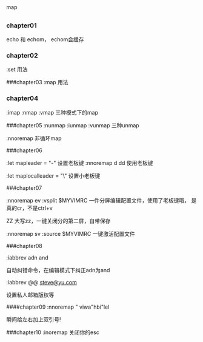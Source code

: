 ##
map
##
### chapter01
echo 和 echom， echom会缓存

### chapter02
:set 用法

###chapter03
:map 用法 

### chapter04
:imap
:nmap
:vmap
三种模式下的map

###chapter05
:nunmap
:iunmap
:vunmap
三种unmap

:nnoremap
非循环map

###chapter06

:let mapleader = "-"
设置老板键
:nnoremap <leader>d dd
使用老板键

:let maplocalleader = "\\"
设置小老板键

###chapter07

:nnoremap <leader>ev :vsplit $MYVIMRC<cr>
一件分屏编辑配置文件，使用了老板键哦， <cr> 是真的cr，不是ctrl+v

ZZ
大写zz，一键关闭分的第二屏，自带保存

:nnoremap <leader>sv :source $MYVIMRC<cr>
一键激活配置文件

###chapter08

:iabbrev adn and

自动纠错命令，在编辑模式下纠正adn为and

:iabbrev @@    steve@yu.com

设置私人邮箱版权等

####chapter09
:nnoremap <leader>" viw<esc>a"<esc>hbi"<esc>lel

瞬间给左右加上双引号!

###chapter10
:inoremap <esc> <nop>
关闭你的esc




